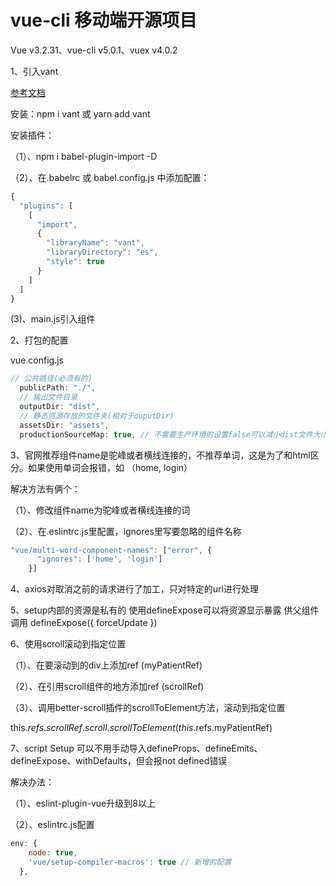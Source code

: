 # vue-cli 移动端开源项目

Vue v3.2.31、vue-cli v5.0.1、vuex v4.0.2

1、引入vant

[参考文档](https://vant-contrib.gitee.io/vant/#/zh-CN/quickstart#tong-guo-npm-an-zhuang)

安装：npm i vant 或 yarn add vant

安装插件：

（1）、npm i babel-plugin-import -D

（2）、在.babelrc 或 babel.config.js 中添加配置：

```js
{
  "plugins": [
    [
      "import",
      {
        "libraryName": "vant",
        "libraryDirectory": "es",
        "style": true
      }
    ]
  ]
}
```

(3)、main.js引入组件

2、打包的配置

vue.config.js

```js
// 公共路径(必须有的)
  publicPath: "./",
  // 输出文件目录
  outputDir: "dist",
  // 静态资源存放的文件夹(相对于ouputDir)
  assetsDir: "assets",
  productionSourceMap: true, // 不需要生产环境的设置false可以减小dist文件大小，加速构建
```

3、官网推荐组件name是驼峰或者横线连接的，不推荐单词，这是为了和html区分。如果使用单词会报错，如
（home, login）

解决方法有俩个：

（1）、修改组件name为驼峰或者横线连接的词

（2）、在.eslintrc.js里配置，ignores里写要忽略的组件名称

```js
"vue/multi-word-component-names": ["error", {
      "ignores": ['home', 'login']
    }]
```

4、axios对取消之前的请求进行了加工，只对特定的url进行处理

5、setup内部的资源是私有的 使用defineExpose可以将资源显示暴露 供父组件调用
defineExpose({
forceUpdate
})

6、使用scroll滚动到指定位置

（1）、在要滚动到的div上添加ref (myPatientRef)

（2）、在引用scroll组件的地方添加ref (scrollRef)

（3）、调用better-scroll插件的scrollToElement方法，滚动到指定位置

this.$refs.scrollRef.scroll.scrollToElement(this.$refs.myPatientRef)

7、script Setup 可以不用手动导入defineProps、defineEmits、defineExpose、withDefaults，但会报not defined错误

解决办法：

（1）、eslint-plugin-vue升级到8以上

（2）、eslintrc.js配置

```js
env: {
    node: true,
    'vue/setup-compiler-macros': true // 新增的配置
  },
```

